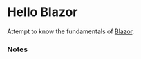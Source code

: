 # Hello Blazor

Attempt to know the fundamentals of [Blazor](https://dotnet.microsoft.com/apps/aspnet/web-apps/blazor). 

### Notes